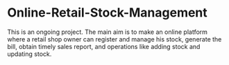 # Online-Retail-Stock-Management
This is an ongoing project. The main aim is to make an online platform where a retail shop owner can register and manage his stock, generate the bill, obtain timely sales report, and operations like adding stock and updating stock.
